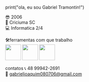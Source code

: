 print("ola, eu sou Gabriel Tramontin!")

😎 2006<br>
📍 Criciuma SC<br>
💻 Informatica 2/4<br>


🛠ferramentas com que trabalho<br>
            <img src="https://cdn.jsdelivr.net/gh/devicons/devicon/icons/python/python-original-wordmark.svg" width="50"/>
            <img src="https://cdn.jsdelivr.net/gh/devicons/devicon/icons/arduino/arduino-original-wordmark.svg" width="50" />           <img src="https://cdn.jsdelivr.net/gh/devicons/devicon/icons/html5/html5-original-wordmark.svg" width="50" />    
         
          
          
            
contatos
📞 48 99942-2691<br>
📧 gabrieljoaquim080706@gmail.com

            
          
